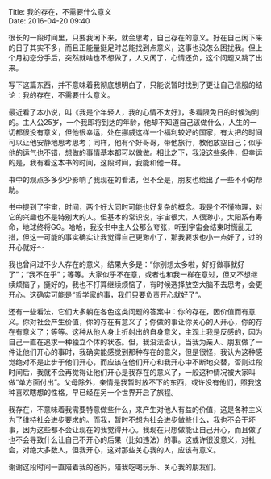 Title: 我的存在，不需要什么意义  
Date: 2016-04-20 09:40  


很长的一段时间里，只要我闲下来，就会思考，自己存在的意义。好在自己闲下来的日子其实不多，而且正能量挺足时总能找到点意义，这事也没怎么困扰我。但上个月初恋分手后，突然就啥也不想做了，人又闲了，心情还负，这个问题又跳了出来。

写下这篇东西，并不意味着我彻底想明白了，只能说暂时找到了更让自己信服的结论：我的存在，不需要什么意义。

最近看了本小说，叫《我是个年轻人，我的心情不太好》，多看限免日的时候淘到的。主人公25岁，一个我即将到达的年龄，他却不知道自己该做什么，人生的一切都很没有意义，但他很幸运，处在挪威这样一个福利较好的国家，有大把的时间可以让他安静地思考思考；同样，他有个好哥哥，带他旅行，教他放空自己；似乎他的运气也不错，想做的事情基本都可以做做。相比之下，我没这些条件，但幸运的是，我有看这本书的时间，这段时间，我能和他一样。

书中的观点多多少少影响了我现在的看法，但不全是，朋友也给出了一些不小的帮助。

书中提到了宇宙，时间，两个好大同时可能也好复杂的概念。我是个不懂物理，对它的兴趣也不是特别大的人。但基本的常识说，宇宙很大，人很渺小，太阳系有寿命，地球终将GG。哈哈，我没书中主人公那么夸张，听到宇宙会结束时慌乱无措，但这一可能的事实确实让我觉得自己更渺小了，那我要求也小一点好了，过的开心就好～

我也曾问过不少人存在的意义，结果大多是：“你别想太多啦，好好做事就好了”；“我不在乎”；等等。大家似乎不在意，或者也和我一样在意过，但又不想继续烦恼了，挺好的，我也不打算继续烦恼了，有时候选择放空大脑不去思考，会更开心。这确实可能是“哲学家的事，我们只要负责开心就好了”。

还有一些看法，它们大多躺在各色这类问题的答案中：你的存在，因价值而有意义。你对社会产生价值，你的存在有意义了；你做的事让你关心的人开心，你的存在有意义了；等等。这种从他人身上折射出的自身意义，主观上我是反感的，因为自己一直在追求一种独立个体的状态。但，我没法否认，当我为亲人、朋友做了一件让他们开心的事时，我确实能感觉到那种存在的意义，但是很怪，我认为这种感觉绝对不是止步于他们开心，而应该在他们开心和我开心中不断地交替，否则过段时间后，我就不会再觉得让他们开心是我存在的意义了，一般这种情况被大家叫做“单方面付出”。父母除外，亲情是我暂时放不下的东西，或许没有他们，照我这种喜欢瞎想的性格，早已经在另一个世界开启了旅程。

我存在，不意味着我需要特意做些什么，来产生对他人有益的价值，这是各种主义为了维持社会进步要求的。而我，暂时不想为社会进步做些什么，我也不会干坏事，因为这些都不会让现在的我觉得开心。我现在只想做能让自己开心，而且做了也不会导致什么让自己不开心的后果（比如违法）的事。这或许很没意义，对社会，对绝大多数人，但我开心，这对那些关心我的人，应该有意义。

谢谢这段时间一直陪着我的爸妈，陪我吃喝玩乐、关心我的朋友们。

